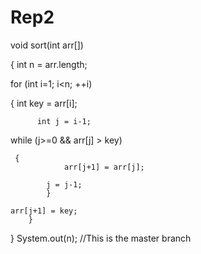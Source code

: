 # Rep2


void sort(int arr[]) 
   
 { 
        int n = arr.length; 
       
 for (int i=1; i<n; ++i) 
      
  { 
            int key = arr[i]; 
  
          int j = i-1; 
  
           
 while (j>=0 && arr[j] > key) 
       
     { 
                arr[j+1] = arr[j]; 
    
            j = j-1; 
            } 
        
    arr[j+1] = key; 
        } 
   
 } System.out(n);
//This is the master branch

